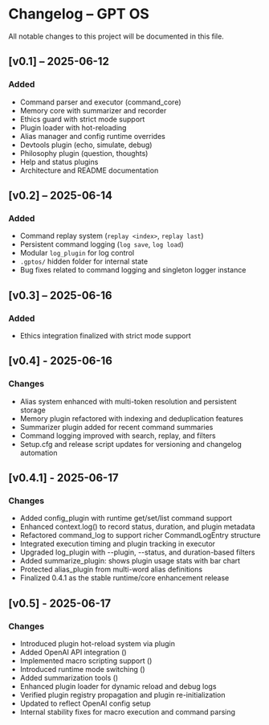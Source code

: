 # Changelog – GPT OS

All notable changes to this project will be documented in this file.

## [v0.1] – 2025-06-12
### Added
- Command parser and executor (command_core)
- Memory core with summarizer and recorder
- Ethics guard with strict mode support
- Plugin loader with hot-reloading
- Alias manager and config runtime overrides
- Devtools plugin (echo, simulate, debug)
- Philosophy plugin (question, thoughts)
- Help and status plugins
- Architecture and README documentation

## [v0.2] – 2025-06-14
### Added
- Command replay system (`replay <index>`, `replay last`)
- Persistent command logging (`log save`, `log load`)
- Modular `log_plugin` for log control
- `.gptos/` hidden folder for internal state
- Bug fixes related to command logging and singleton logger instance

## [v0.3] – 2025-06-16
### Added
- Ethics integration finalized with strict mode support


## [v0.4] - 2025-06-16
### Changes
- Alias system enhanced with multi-token resolution and persistent storage
- Memory plugin refactored with indexing and deduplication features
- Summarizer plugin added for recent command summaries
- Command logging improved with search, replay, and filters
- Setup.cfg and release script updates for versioning and changelog automation


## [v0.4.1] - 2025-06-17
### Changes
- Added config_plugin with runtime get/set/list command support
- Enhanced context.log() to record status, duration, and plugin metadata
- Refactored command_log to support richer CommandLogEntry structure
- Integrated execution timing and plugin tracking in executor
- Upgraded log_plugin with --plugin, --status, and duration-based filters
- Added summarize_plugin: shows plugin usage stats with bar chart
- Protected alias_plugin from multi-word alias definitions
- Finalized 0.4.1 as the stable runtime/core enhancement release


## [v0.5] - 2025-06-17
### Changes
- Introduced plugin hot-reload system via  plugin
- Added OpenAI API integration ()
- Implemented macro scripting support ()
- Introduced runtime mode switching ()
- Added summarization tools ()
- Enhanced plugin loader for dynamic reload and debug logs
- Verified plugin registry propagation and plugin re-initialization
- Updated  to reflect OpenAI config setup
- Internal stability fixes for macro execution and command parsing

